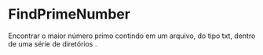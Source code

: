 # FindPrimeNumber
Encontrar o maior número primo contindo em um arquivo, do tipo txt, dentro de uma série de diretórios .
